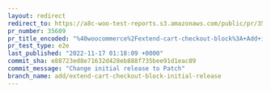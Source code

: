 ```yaml
---
layout: redirect
redirect_to: https://a8c-woo-test-reports.s3.amazonaws.com/public/pr/35609/e2e/index.html
pr_number: 35609
pr_title_encoded: "%40woocommerce%2Fextend-cart-checkout-block%3A+Add+initial+release+to+changelog"
pr_test_type: e2e
last_published: "2022-11-17 01:18:09 +0000"
commit_sha: e88723ed8e71632d428eb888f735bee91d1eac89
commit_message: "Change initial release to Patch"
branch_name: add/extend-cart-checkout-block-initial-release
---
```

